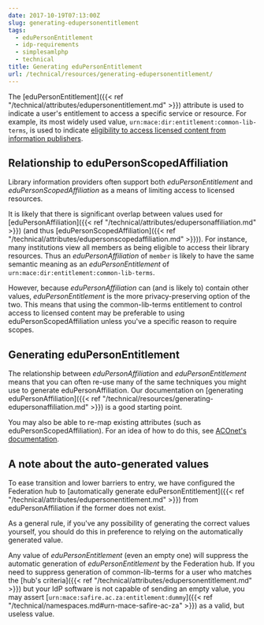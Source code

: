 ```yaml
---
date: 2017-10-19T07:13:00Z
slug: generating-edupersonentitlement
tags:
  - eduPersonEntitlement
  - idp-requirements
  - simplesamlphp
  - technical
title: Generating eduPersonEntitlement
url: /technical/resources/generating-edupersonentitlement/
---
```


The [eduPersonEntitlement]({{< ref
"/technical/attributes/edupersonentitlement.md" >}}) attribute is
used to indicate a user's entitlement to access a specific service or resource.
For example, its most widely used value,
`urn:mace:dir:entitlement:common-lib-terms`, is used to indicate [eligibility to access licensed content from information publishers](https://www.internet2.edu/products-services/trust-identity/mace-registries/urnmace-namespace/urn-mace-dir-registry/urn-mace-dir-entitlement/).

## Relationship to eduPersonScopedAffiliation

Library information providers often support both _eduPersonEntitlement_ and _eduPersonScopedAffiliation_ as a means of limiting access to licensed resources.

It is likely that there is significant overlap between values used for [eduPersonAffiliation]({{< ref
"/technical/attributes/edupersonaffiliation.md" >}}) (and thus [eduPersonScopedAffiliation]({{< ref
"/technical/attributes/edupersonscopedaffiliation.md" >}})). For instance, many institutions view all members as being eligible to access their library resources. Thus an _eduPersonAffiliation_ of `member` is likely to have the same semantic meaning as an _eduPersonEntitlement_ of `urn:mace:dir:entitlement:common-lib-terms`.


However, because _eduPersonAffiliation_ can (and is likely to) contain other values, _eduPersonEntitlement_ is the more privacy-preserving option of the two. This means that using the common-lib-terms entitlement to control access to licensed content may be preferable to using eduPersonScopedAffiliation unless you've a specific reason to require scopes.

## Generating eduPersonEntitlement

The relationship between _eduPersonAffiliation_ and _eduPersonEntitlement_ means that you can often re-use many of the same techniques you might use to generate eduPersonAffiliation. Our documentation on [generating eduPersonAffiliation]({{< ref
"/technical/resources/generating-edupersonaffiliation.md" >}}) is a good starting point.

You may also be able to re-map existing attributes (such as eduPersonScopedAffiliation). For an idea of how to do this, see [ACOnet's documentation](https://wiki.univie.ac.at/display/federation/IDP+3+Attribute+resolution#IDP3Attributeresolution-eduPersonEntitlement).

## A note about the auto-generated values

To ease transition and lower barriers to entry, we have configured the Federation hub to [automatically generate eduPersonEntitlement]({{< ref
"/technical/attributes/edupersonentitlement.md" >}}) from eduPersonAffiliation if the former does not exist.

As a general rule, if you've any possibility of generating the correct values yourself, you should do this in preference to relying on the automatically generated value.

Any value of _eduPersonEntitlement_ (even an empty one) will suppress the automatic generation of _eduPersonEntitlement_ by the Federation hub. If you need to suppress generation of common-lib-terms for a user who matches the [hub's criteria]({{< ref
"/technical/attributes/edupersonentitlement.md" >}}) but your IdP software is not capable of sending an empty value, you may assert [`urn:mace:safire.ac.za:entitlement:dummy`]({{< ref "/technical/namespaces.md#urn-mace-safire-ac-za" >}}) as a valid, but useless value.
